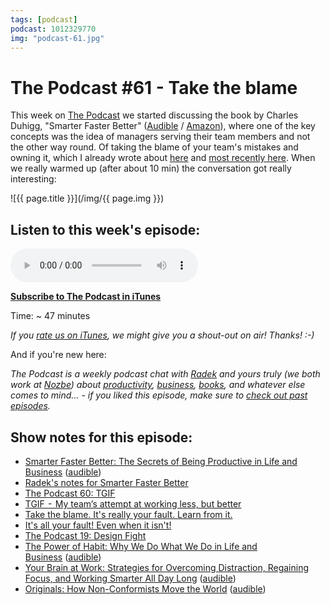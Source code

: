```yaml
---
tags: [podcast]
podcast: 1012329770
img: "podcast-61.jpg"
---
```


# The Podcast #61 - Take the blame

This week on [The Podcast][p] we started discussing the book by Charles Duhigg, "Smarter Faster Better" ([Audible](https://www.audible.com/pd/B017WRZO9U?tag=sliwinski-20) / [Amazon](https://www.amazon.com/dp/081299339X?tag=sliwinski-20)), where one of the key concepts was the idea of managers serving their team members and not the other way round. Of taking the blame of your team's mistakes and owning it, which I already wrote about [here](https://sliwinski.com/blame) and [most recently here](https://sliwinski.com/blame-yourself). When we really warmed up (after about 10 min) the conversation got really interesting:

<!--More-->

![{{ page.title }}](/img/{{ page.img }})

## Listen to this week's episode:

<audio controls>
<source src="https://files.nozbe.com/podcast/061.mp3" type="audio/mpeg">
</audio>

**[Subscribe to The Podcast in iTunes][i]**

Time: ~ 47 minutes

*If you [rate us on iTunes][i], we might give you a shout-out on air! Thanks! :-)*

And if you're new here:

*The Podcast is a weekly podcast chat with [Radek][r] and yours truly (we both work at [Nozbe][n]) about [productivity](/productivity), [business](/business), [books](/books), and whatever else comes to mind… - if you liked this episode, make sure to [check out past episodes](/podcast).*

## Show notes for this episode:

  * [Smarter Faster Better: The Secrets of Being Productive in Life and Business](https://www.amazon.com/Smarter-Faster-Better-Productive-Business/dp/081299339X/) ([audible](http://www.audible.com/pd/Business/Smarter-Faster-Better-Audiobook/B017WRZO9U/))
  * [Radek's notes for Smarter Faster Better](http://radex.io/books/smarter-faster-better/)
  * [The Podcast 60: TGIF](/podcast-60)
  * [TGIF  -  My team’s attempt at working less, but better](https://nooffice.org/tgif-my-teams-attempt-at-working-less-but-better-360cd61de2f8#.ih40c5c2u)
  * [Take the blame. It's really your fault. Learn from it.](https://sliwinski.com/blame/)
  * [It's all your fault! Even when it isn't!](https://sliwinski.com/blame-yourself/)
  * [The Podcast 19: Design Fight](/podcast-19)
  * [The Power of Habit: Why We Do What We Do in Life and Business](https://www.amazon.com/Power-Habit-What-Life-Business/dp/081298160X/) ([audible](http://www.audible.com/pd/Science-Technology/The-Power-of-Habit-Audiobook/B007C64916/))
  * [Your Brain at Work: Strategies for Overcoming Distraction, Regaining Focus, and Working Smarter All Day Long](https://www.amazon.com/Your-Brain-Work-Strategies-Distraction/dp/0061771295/) ([audible](http://www.audible.com/pd/Business/Your-Brain-at-Work-Audiobook/B004S3GJYQ/))
  * [Originals: How Non-Conformists Move the World](https://www.amazon.com/Originals-How-Non-Conformists-Move-World/dp/0525429565/) ([audible](http://www.audible.com/pd/Business/Originals-Audiobook/B01A7Q6672/))

[e]: /podcast-61

[p]: /podcast
[n]: https://michael.gratis/nozbe
[r]: https://michael.gratis/radex
[i]: https://michael.gratis/thepodcast